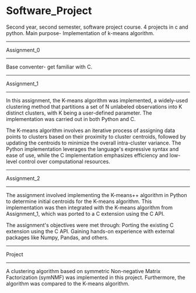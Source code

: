 # Software_Project
Second year, second semester, software project course.
4 projects in c and python.
Main purpose- Implementation of k-means algorithm.

***********
Assignment_0
***********
Base conventer- get familiar with C.

************
Assignment_1
************
In this assignment, the K-means algorithm was implemented, a widely-used clustering method that partitions a set of N unlabeled observations into K distinct clusters, with K being a user-defined parameter. The implementation was carried out in both Python and C.

The K-means algorithm involves an iterative process of assigning data points to clusters based on their proximity to cluster centroids, followed by updating the centroids to minimize the overall intra-cluster variance. The Python implementation leverages the language's expressive syntax and ease of use, while the C implementation emphasizes efficiency and low-level control over computational resources.

************
Assignment_2
************
The assignment involved implementing the K-means++ algorithm in Python to determine initial centroids for the K-means algorithm. This implementation was then integrated with the K-means algorithm from Assignment_1, which was ported to a C extension using the C API.

The assignment's objectives were met through:
Porting the existing C extension using the C API.
Gaining hands-on experience with external packages like Numpy, Pandas, and others.

*********
Project
********
A clustering algorithm based on symmetric Non-negative Matrix Factorization (symNMF) was implemented in this project. Furthermore, the algorithm was compared to the K-means algorithm. 
